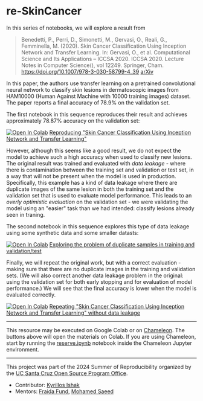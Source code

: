 # re-SkinCancer

In this series of notebooks, we will explore a result from 

> Benedetti, P., Perri, D., Simonetti, M., Gervasi, O., Reali, G., Femminella, M. (2020). Skin Cancer Classification Using Inception Network and Transfer Learning. In: Gervasi, O., et al. Computational Science and Its Applications – ICCSA 2020. ICCSA 2020. Lecture Notes in Computer Science(), vol 12249. Springer, Cham. https://doi.org/10.1007/978-3-030-58799-4_39 [arXiv](https://arxiv.org/pdf/2111.02402v1)

In this paper, the authors use transfer learning on a pretrained convolutional neural network to classify skin lesions in dermatoscopic images from HAM10000 (Human Against Machine with 10000 training images) dataset. The paper reports a final accuracy of 78.9% on the validation set.

The first notebook in this sequence reproduces their result and achieves approximately 78.87% accuracy on the validation set:

[![Open In Colab](https://colab.research.google.com/assets/colab-badge.svg)](https://colab.research.google.com/github/kyrillosishak/re-SkinCancer/blob/main/notebooks/reproducingSkinCancer.ipynb) [Reproducing "Skin Cancer Classification Using Inception Network and Transfer Learning"](https://github.com/kyrillosishak/re-SkinCancer/blob/main/Notebooks/reproducingSkinCancer.ipynb)

However, although this seems like a good result, we do not expect the model to achieve such a high accuracy when used to classify new lesions. The original result was trained and evaluated with *data leakage* - where there is contamination between the training set and validation or test set, in a way that will not be present when the model is used in production. Specifically, this example has a kind of data leakage where there are duplicate images of the same lesion in both the training set and the validation set that is used to evaluate model performance. This leads to an *overly optimistic evaluation* on the validation set - we were validating the model using an "easier" task than we had intended: classify lesions already seen in traning.

The second notebook in this sequence explores this type of data leakage using some synthetic data and some smaller datasts:

[![Open In Colab](https://colab.research.google.com/assets/colab-badge.svg)](https://colab.research.google.com/github/kyrillosishak/re-SkinCancer/blob/main/notebooks/exploreDuplicate.ipynb) [Exploring the problem of duplicate samples in training and validation/test](https://github.com/kyrillosishak/re-SkinCancer/blob/main/notebooks/exploreDuplicate.ipynb)

Finally, we will repeat the original work, but with a correct evaluation - making sure that there are no duplicate images in the training and validation sets. (We will also correct another data leakage problem in the original: using the validation set for both early stopping and for evaluation of model performance.) We will see that the final accuracy is lower when the model is evaluated correctly.

[![Open In Colab](https://colab.research.google.com/assets/colab-badge.svg)](https://colab.research.google.com/github/kyrillosishak/re-SkinCancer/blob/main/notebooks/correctingSkinCancer.ipynb) [Repeating "Skin Cancer Classification Using Inception Network and Transfer Learning" without data leakage](https://github.com/kyrillosishak/re-SkinCancer/blob/main/notebooks/correctingSkinCancer.ipynb)

---

This resource may be executed on Google Colab or on [Chameleon](https://chameleoncloud.org/). The buttons above will open the materials on Colab. If you are using Chameleon, start by running the [reserve.ipynb](https://github.com/kyrillosishak/re-SkinCancer/blob/main/reserve.ipynb) notebook inside the Chameleon Jupyter environment.


---

This project was part of the 2024 Summer of Reproducibility organized by the [UC Santa Cruz Open Source Program Office](https://ucsc-ospo.github.io/).

* Contributor: [Kyrillos Ishak](https://github.com/kyrillosishak)
* Mentors: [Fraida Fund](https://github.com/ffund), [Mohamed Saeed](https://github.com/mohammed183)